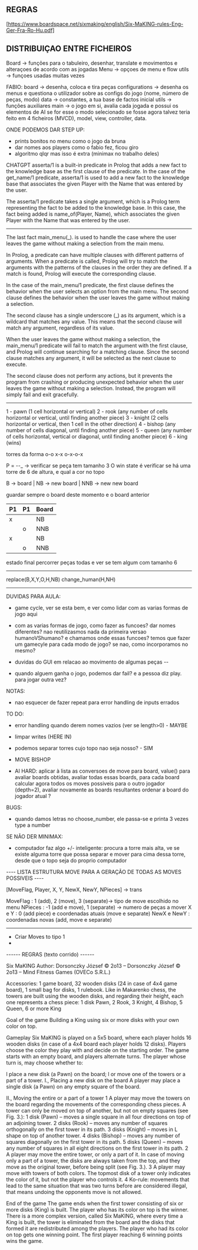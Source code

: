 
## REGRAS

[https://www.boardspace.net/sixmaking/english/Six-MaKING-rules-Eng-Ger-Fra-Ro-Hu.pdf]


## DISTRIBUIÇAO ENTRE FICHEIROS

Board -> funções para o tabuleiro, desenhar, translate e movimentos e alteraçoes de acordo com as jogadas
Menu -> opçoes de menu e flow
utils -> funçoes usadas muitas vezes


FABIO:
board -> desenha, coloca e tira peças
configurations -> desenha os menus e questiona o utilizador sobre as configs do jogo (nome, número de peças, modo)
data -> constantes, a tua base de factos inicial
utils -> funções auxiliares
main -> o jogo em si, avalia cada jogada e possui os elementos de AI se for esse o modo selecionado 
se fosse agora talvez teria feito em 4 ficheiros (MVCD), model, view, controller, data.


ONDE PODEMOS DAR STEP UP:
- prints bonitos no menu como o jogo da bruna
- dar nomes aos players como o fabio fez, ficou giro
- algoritmo qlqr mas isso é extra (minimax no trabalho deles)


CHATGPT
asserta/1 is a built-in predicate in Prolog that adds a new fact to the knowledge base as the first clause of the predicate. In the case of the get_name/1 predicate, asserta/1 is used to add a new fact to the knowledge base that associates the given Player with the Name that was entered by the user.

The asserta/1 predicate takes a single argument, which is a Prolog term representing the fact to be added to the knowledge base. In this case, the fact being added is name_of(Player, Name), which associates the given Player with the Name that was entered by the user.


_______________________________________________________

The last fact main_menu(_). is used to handle the case where the user leaves the game without making a selection from the main menu.

In Prolog, a predicate can have multiple clauses with different patterns of arguments. When a predicate is called, Prolog will try to match the arguments with the patterns of the clauses in the order they are defined. If a match is found, Prolog will execute the corresponding clause.

In the case of the main_menu/1 predicate, the first clause defines the behavior when the user selects an option from the main menu. The second clause defines the behavior when the user leaves the game without making a selection.

The second clause has a single underscore (_) as its argument, which is a wildcard that matches any value. This means that the second clause will match any argument, regardless of its value.

When the user leaves the game without making a selection, the main_menu/1 predicate will fail to match the argument with the first clause, and Prolog will continue searching for a matching clause. Since the second clause matches any argument, it will be selected as the next clause to execute.

The second clause does not perform any actions, but it prevents the program from crashing or producing unexpected behavior when the user leaves the game without making a selection. Instead, the program will simply fail and exit gracefully.

-----

1 - pawn (1 cell horizontal or vertical)
2 - rook (any number of cells horizontal or vertical, until finding another piece)
3 - knight (2 cells horizontal or vertical, then 1 cell in the other direction)
4 - bishop (any number of cells diagonal, until finding another piece)
5 - queen (any number of cells horizontal, vertical or diagonal, until finding another piece)
6 - king (wins) 



torres da forma 
o-o
x-x
o-x-o-x

P = _-_-_ -> verificar se peça tem tamanho 3
O win state é verificar se há uma torre de 6 de altura, e qual a cor no topo


B -> board
|
NB -> new board
|
NNB -> new new board

guardar sempre o board deste momento e o board anterior

| P1 | P1 | Board |
| --- | --- | --- |
| x   | | NB |
| | o| NNB |
| x   | | NB |
| | o| NNB |



estado final 
percorrer peças todas e ver se tem algum com tamanho 6


---
replace(B,X,Y,O,H,NB)
change_human(H,NH)


---


DUVIDAS PARA AULA:

- game cycle, ver se esta bem, e ver como lidar com as varias formas de jogo aqui
- com as varias formas de jogo, como fazer as funcoes? dar nomes diferentes? nao reutilizasmos nada da primeira versao humanoVShumano?
e chamamos onde essas funcoes? temos que fazer um gamecyle para cada modo de jogo? se nao, como incorporamos no mesmo?

- duvidas do GUI em relacao ao movimento de algumas peças
--
- quando alguem ganha o jogo, podemos dar fail? e a pessoa diz play. para jogar outra vez?

NOTAS:

- nao esquecer de fazer repeat para error handling de inputs errados 

TO DO:
- error handling quando derem nomes vazios (ver se length>0) - MAYBE
- limpar writes (HERE IN)
- podemos separar torres cujo topo nao seja nosso? - SIM

- MOVE BISHOP
- AI HARD: 
aplicar à lista as conversoes de move para board, 
value() para avaliar boards obtidas, 
avaliar todas essas boards, 
para cada board calcular agora todos os moves possiveis para o outro jogador (depth=2), 
avaliar novamente as boards resultantes
ordenar a board do jogador atual ?

BUGS:


- quando damos letras no choose_number, ele passa-se e printa 3 vezes type a number


SE NÃO DER MINIMAX:
- computador faz algo +/- inteligente: procura a torre mais alta, ve se existe alguma torre que possa separar e mover para cima dessa torre, desde que o topo seja do proprio computador




---- LISTA ESTRUTURA MOVE PARA A GERAÇÃO DE TODAS AS MOVES POSSIVEIS ----

[MoveFlag, Player, X, Y, NewX, NewY, NPieces]
-> trans

MoveFlag : 1 (add), 2 (move), 3 (separate)-> tipo de move escolhido no menu
NPieces : -1 (add e move), 1 (separate) -> numero de peças a mover
X e Y : 0 (add piece) e coordenadas atuais (move e separate)
NewX e NewY : coordenadas novas (add, move e separate)

---- 
- Criar Moves to tipo 1
- 



------ REGRAS (texto corrido) ------

Six MaKING
Author: Dorsonczky József
© 2o13 – Dorsonczky József
© 2o13 – Mind Fitness Games (OVECo S.R.L.)

Accessories: 1 game board, 32 wooden disks (24
in case of 4x4 game board), 1 small bag for disks, 1
rulebook.
Like in Makarenko chess, the towers are built using
the wooden disks, and regarding their height, each
one represents a chess piece: 1 disk Pawn, 2 Rook, 3
Knight, 4 Bishop, 5 Queen, 6 or more King

Goal of the game
Building a King using six or more disks with your
own color on top.

Gameplay
Six MaKING is played on a 5x5 board, where each
player holds 16 wooden disks (in case of a 4x4 board
each player holds 12 disks). Players choose the color
they play with and decide on the starting order.
The game starts with an empty board, and players
alternate turns. The player whose turn is, may choose
whether to:

l place a new disk (a Pawn) on the board;
l or move one of the towers or a part of a tower.
I., Placing a new disk on the board
A player may place a single disk (a Pawn) on any
empty square of the board.

II., Moving the entire or a part of a tower
 1 A player may move the towers on the board
regarding the movements of the corresponding chess
pieces. A tower can only be moved on top of another,
but not on empty squares (see Fig. 3.):
1 disk (Pawn) – moves a single square in all four
directions on top of an adjoining tower.
2 disks (Rook) – moves any number of squares
orthogonally on the first tower in its path.
3 disks (Knight) – moves in L shape on top of
another tower.
4 disks (Bishop) – moves any number of squares
diagonally on the first tower in its path.
5 disks (Queen) – moves any number of squares in
all eight directions on the first tower in its path.
2 A player may move the entire tower, or only a part
of it. In case of moving only a part of a tower, the disks
are always taken from the top, and they move as the
original tower, before being split (see Fig. 3.).
 3 A player may move with towers of both colors.
The topmost disk of a tower only indicates the color of
it, but not the player who controls it.
 4 Ko-rule: movements that lead to the same
situation that was two turns before are considered
illegal, that means undoing the opponents move is not
allowed.

End of the game
The game ends when the first tower consisting of six
or more disks (King) is built. The player who has its
color on top is the winner.
There is a more complex version, called
Six MaKING, where every time a King is built, the
tower is eliminated from the board and the disks that
formed it are redistributed among the players. The
player who had its color on top gets one winning
point. The first player reaching 6 winning points wins
the game.